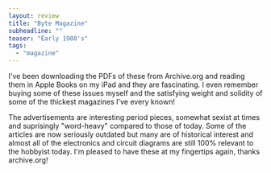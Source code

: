 ```yaml
---
layout: review
title: "Byte Magazine"
subheadline: ""
teaser: "Early 1980's"
tags:
  - "magazine"
---
```


I've been downloading the PDFs of these from Archive.org and reading them in Apple Books
on my iPad and they are fascinating. I even remember buying some of these issues myself
and the satisfying weight and solidity of some of the thickest magazines I've every known!

The advertisements are interesting period pieces, somewhat sexist at times and suprisingly
"word-heavy" compared to those of today. Some of the articles are now seriously outdated 
but many are of historical interest and almost all of the electronics and circuit
diagrams are still 100% relevant to the hobbyist today. I'm pleased to have these at 
my fingertips again, thanks archive.org!
